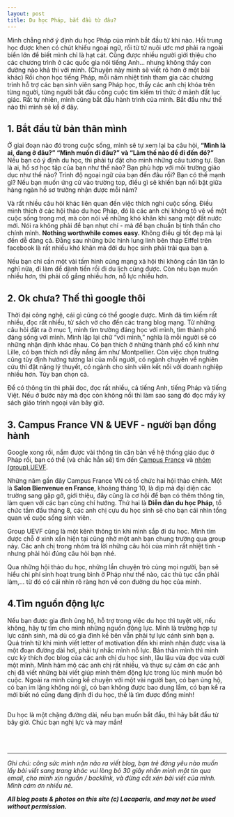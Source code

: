 ```yaml
---
layout: post
title: Du học Pháp, bắt đầu từ đâu?
---
```


Mình chẳng nhớ ý định du học Pháp của mình bắt đầu từ khi nào. Hồi trung học được khen có chút khiếu ngoại ngữ, rồi từ từ nuôi ước mơ phải ra ngoài biển lớn để biết mình chỉ là hạt cát. Cũng được nhiều người giới thiệu cho các chương trình ở các quốc gia nói tiếng Anh... nhưng không thấy con đường nào khả thi với mình. (Chuyện này mình sẽ viết rõ hơn ở một bài khác) Rồi chọn học tiếng Pháp, mỗi năm nhiệt tình tham gia các chương trình hỗ trợ các bạn sinh viên sang Pháp học, thấy các anh chị khóa trên từng người, từng người bắt đầu công cuộc tìm kiếm tri thức ở mảnh đất lục giác. Rất tự nhiên, mình cũng bắt đầu hành trình của mình. Bắt đầu như thế nào thì mình sẽ kể ở đây.


## 1. Bắt đầu từ bản thân mình
Ở giai đoạn nào đó trong cuộc sống, mình sẽ tự xem lại ba câu hỏi, <b>“Mình là ai, đang ở đâu?” “Mình muốn đi đâu?” và “Làm thế nào để đi đến đó?”</b> 
Nếu bạn có ý định du học, thì phải tự đặt cho mình những câu tương tự. Bạn là ai, hồ sơ học tập của bạn như thế nào? Bạn phù hợp với môi trường giáo dục như thế nào? Trình độ ngoại ngữ của bạn đến đâu rồi? Bạn có thế mạnh gì? Nếu bạn muốn ứng cử vào trường top, điều gì sẽ khiến bạn nổi bật giữa hàng ngàn hồ sơ trường nhận được mỗi năm?

Và rất nhiều câu hỏi khác liên quan đến việc thích nghi cuộc sống. Điều mình thích ở các hội thảo du học Pháp, đó là các anh chị không tô vẽ về một cuộc sống trong mơ, mà còn nói về những khó khăn khi sang một đất nước mới. Nói ra không phải để bạn nhụt chí - mà để bạn chuẩn bị tinh thần cho chính mình. <b>Nothing worthwhile comes easy.</b> Không điều gì tốt đẹp mà lại đến dễ dàng cả. Đằng sau những bức hình lung linh bên tháp Eiffel trên facebook là rất nhiều khó khăn mà đời du học sinh phải trải qua bạn ạ. 

Nếu bạn chỉ cần một vài tấm hình cúng mạng xã hội thì không cần lăn tăn lo nghĩ nữa, đi làm để dành tiền rồi đi du lịch cũng được. Còn nếu bạn muốn nhiều hơn, thì phải cố gắng nhiều hơn, nỗ lực nhiều hơn.  

 
## 2. Ok chưa? Thế thì google thôi
Thời đại công nghệ, cái gì cũng có thể google được. Mình đã tìm kiếm rất nhiều, đọc rất nhiều, từ sách vở cho đến các trang blog mạng. Từ những câu hỏi đặt ra ở mục 1, mình tìm trường đáng học với mình, tìm thành phố đáng sống với mình. Mình lặp lại chữ “với mình,” nghĩa là mỗi người sẽ có những nhận định khác nhau. Có bạn thích ở những thành phố cổ kính như Lille, có bạn thích nơi đầy nắng ấm như Montpellier. Còn việc chọn trường cũng tùy định hướng tương lai của mỗi người, có ngành chuyên về nghiên cứu thì đặt nặng lý thuyết, có ngành cho sinh viên kết nối với doanh nghiệp nhiều hơn. Tùy bạn chọn cả.

Để có thông tin thì phải đọc, đọc rất nhiều, cả tiếng Anh, tiếng Pháp và tiếng Việt. Nếu ở bước này mà đọc còn không nổi thì làm sao sang đó đọc mấy ký sách giáo trình ngoại văn bây giờ.
 
 
## 3. Campus France VN & UEVF - người bạn đồng hành
Google xong rồi, nắm được vài thông tin căn bản về hệ thống giáo dục ở Pháp rồi, bạn có thể (và chắc hẳn sẽ) tìm đến <a href="http://www.vietnam.campusfrance.org/vi" target="_blank" rel="nofollow">Campus France</a> và <a href="https://www.facebook.com/groups/uevf.org/" target="_blank" rel="nofollow">nhóm (group) UEVF</a>. 

Những năm gần đây Campus France VN có tổ chức hai hội thảo chính. Một là <b>Salon Bienvenue en France</b>, khoảng tháng 10, là dịp mà đại diện các trường sang gặp gỡ, giới thiệu, đây cũng là cơ hội để bạn có thêm thông tin, làm quen với các bạn cùng chí hướng. Thứ hai là <b>Diễn đàn du học Pháp</b>, tổ chức tầm đầu tháng 8, các anh chị cựu du học sinh sẽ cho bạn cái nhìn tổng quan về cuộc sống sinh viên. 

Group UEVF cũng là một kênh thông tin khi mình sắp đi du học. Mình tìm được chỗ ở xinh xắn hiện tại cũng nhờ một anh bạn chung trường qua group này. Các anh chị trong nhóm trả lời những câu hỏi của mình rất nhiệt tình - nhưng phải hỏi đúng câu hỏi bạn nhé.

Qua những hội thảo du học, những lần chuyện trò cùng mọi người, bạn sẽ hiểu chi phí sinh hoạt trung bình ở Pháp như thế nào, các thủ tục cần phải làm,... từ đó có cái nhìn rõ ràng hơn về con đường du học của mình.


## 4.Tìm nguồn động lực
Nếu bạn được gia đình ủng hộ, hỗ trợ trong việc du học thì tuyệt vời, nếu không, hãy tự tìm cho mình những nguồn động lực. Mình là trường hợp tự lực cánh sinh, mà dù có gia đình kề bên vẫn phải tự lực cánh sinh bạn ạ. Quá trình từ khi mình viết letter of motivation đến khi mình nhận được visa là một đoạn đường dài hơi, phải tự nhắc mình nỗ lực. Bản thân mình thì mình cực kỳ thích đọc blog của các anh chị du học sinh, lâu lâu vừa đọc vừa cười một mình. Mình hâm mộ các anh chị rất nhiều, và thực sự cảm ơn các anh chị đã viết những bài viết giúp mình thêm động lực trong lúc mình muốn bỏ cuộc. Ngoài ra mình cũng kể chuyện với một vài người bạn, có bạn ủng hộ, có bạn im lặng không nói gì, có bạn không được bao dung lắm, có bạn kể ra mới biết nó cũng đang định đi du học, thế là tìm được đồng minh!


##
Du học là một chặng đường dài, nếu bạn muốn bắt đầu, thì hãy bắt đầu từ bây giờ. Chúc bạn nghị lực và may mắn!

 <br>
 <br>
 <hr>
<em>Ghi chú: công sức mình nặn não ra viết blog, bạn trẻ đáng yêu nào muốn lấy bài viết sang trang khác vui lòng bỏ 30 giây nhắn mình một tin qua email, cho mình xin nguồn / backlink, và đừng cắt xén bài viết của mình. Mình cám ơn nhiều nè.</em>

<em><b>All blog posts & photos on this site (c) Lacaparis, and may not be used without permission.</b></em>
